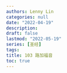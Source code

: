 ```yaml
---
authors: Lenny Lin
categories: null
date: "2022-04-19"
description: 
draft: false
lastmod: "2022-05-19"
series: [圣经]
tags: 
title: 103 路加福音
toc: true
---
```






